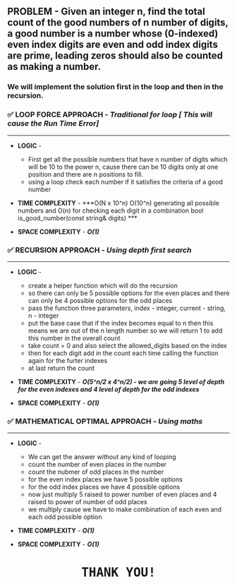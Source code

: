 ## PROBLEM - Given an integer n, find the total count of the good numbers of n number of digits, a good number is a number whose (0-indexed) even index digits are even and odd index digits are prime, leading zeros should also be counted as making a number.

### We will implement the solution first in the loop and then in the recursion.

### ✅ LOOP FORCE APPROACH - *Traditional for loop [ This will cause the Run Time Error]*
---------------------------------------------------------------------------------------------
- **LOGIC** - 
    - First get all the possible numbers that have n number of digits which will be 10 to the power n, cause there can be 10 digits only at one position and there are n positions to fill.
    - using a loop check each number if it satisfies the criteria of a good number


- **TIME COMPLEXITY** - ***O(N x 10^n) O(10^n) generating all possible numbers and O(n) for checking each digit in a combination bool is_good_number(const string& digits) ***
- **SPACE COMPLEXITY** - ***O(1)***


### ✅ RECURSION APPROACH - *Using depth first search*
---------------------------------------------------------------
- **LOGIC** - 
    - create a helper function which will do the recursion 
    - so there can only be 5 possible options for the even places and there can only be 4 possible options for the odd places
    - pass the function three parameters, index - integer, current - string, n - integer
    - put the base case that if the index becomes equal to n then this means we are out of the n length number so we will return 1 to add this number in the overall count
    - take count = 0 and also select the allowed_digits based on the index
    - then for each digit add in the count each time calling the function again for the furter indexes
    - at last return the count


- **TIME COMPLEXITY** - ***O(5^n/2 x 4^n/2) - we are going 5 level of depth for the even indexes and 4 level of depth for the odd indexes***
- **SPACE COMPLEXITY** - ***O(1)***

### ✅ MATHEMATICAL OPTIMAL APPROACH - *Using maths*
---------------------------------------------------------------
- **LOGIC** - 
    - We can get the answer without any kind of looping
    - count the number of even places in the number
    - count the nubmer of odd places in the number
    - for the even index places we have 5 possible options
    - for the odd index places we have 4 possible options
    - now just multiply 5 raised to power number of even places and 4 raised to power of number of odd places
    - we multiply cause we have to make combination of each even and each odd possible option


- **TIME COMPLEXITY** - ***O(1)***
- **SPACE COMPLEXITY** - ***O(1)***


<div style="display: flexbox; text-align: center; font-family: monospace;">
    <h1>THANK YOU!</h1>
</div>